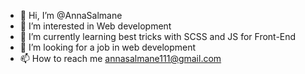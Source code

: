 - 👋 Hi, I’m @AnnaSalmane
- 👀 I’m interested in Web development
- 🌱 I’m currently learning best tricks with SCSS and JS for Front-End
- 💞️ I’m looking for a job in web development
- 📫 How to reach me annasalmane111@gmail.com

<!---
AnnaSalmane/AnnaSalmane is a ✨ special ✨ repository because its `README.md` (this file) appears on your GitHub profile.
You can click the Preview link to take a look at your changes.
--->
